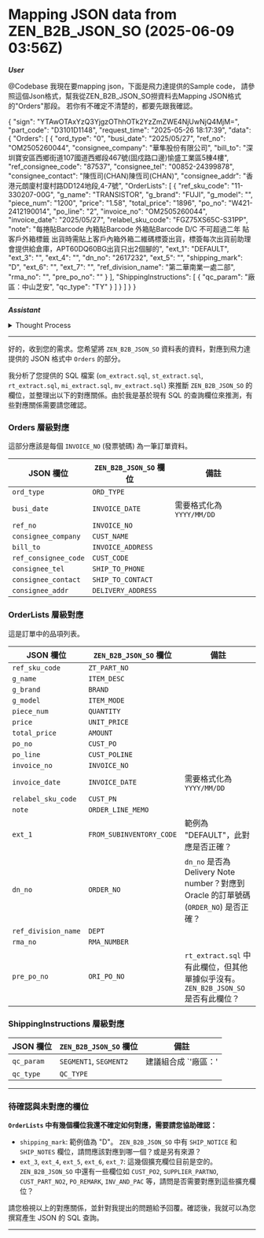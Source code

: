<!-- Generated by SpecStory -->

# Mapping JSON data from ZEN_B2B_JSON_SO (2025-06-09 03:56Z)

_**User**_

@Codebase 我現在要mapping json，下面是飛力達提供的Sample code，
請參照這個Json格式，幫我從ZEN_B2B_JSON_SO撈資料去Mapping JSON格式的"Orders"那段。
若你有不確定不清楚的，都要先跟我確認。

{
  "sign": "YTAwOTAxYzQ3YjgzOThhOTk2YzZmZWE4NjUwNjQ4MjM=",
  "part_code": "D3101D1148",
  "request_time": "2025-05-26 18:17:39",
  "data": {
    "Orders": [
      {
        "ord_type": "0",
        "busi_date": "2025/05/27",
        "ref_no": "OM2505260044",
        "consignee_company": "華隼股份有限公司",
        "bill_to": "深圳寶安區西鄉街道107國道西鄉段467號(固戍路口邊)愉盛工業區5棟4樓",
        "ref_consignee_code": "87537",
        "consignee_tel": "00852-24399878",
        "consignee_contact": "陳恆司(CHAN)陳恆司(CHAN)",
        "consignee_addr": "香港元朗廈村廈村路DD124地段,4-7號",
        "OrderLists": [
          {
            "ref_sku_code": "11-330207-00G",
            "g_name": "TRANSISTOR",
            "g_brand": "FUJI",
            "g_model": "",
            "piece_num": "1200",
            "price": "1.58",
            "total_price": "1896",
            "po_no": "W421-2412190014",
            "po_line": "2",
            "invoice_no": "OM2505260044",
            "invoice_date": "2025/05/27",
            "relabel_sku_code": "FGZ75XS65C-S31PP",
            "note": "每捲貼Barcode 內箱貼Barcode 外箱貼Barcode D/C 不可超過二年 貼客戶外箱標籤            出貨時需貼上客戶內箱外箱二維碼標簽出貨，標簽每次出貨前助理會提供給倉庫，APT60DQ60BG出貨只出2個腳的",
            "ext_1": "DEFAULT",
            "ext_3": "",
            "ext_4": "",
            "dn_no": "2617232",
            "ext_5": "",
            "shipping_mark": "D",
            "ext_6": "",
            "ext_7": "",
            "ref_division_name": "第二華南業一處二部",
            "rma_no": "",
            "pre_po_no": ""
          }
        ],
        "ShippingInstructions": [
          {
            "qc_param": "廠區：中山芝安",
            "qc_type": "TY"
          }
        ]
      }
    ]
  }
}

---

_**Assistant**_

<think><details><summary>Thought Process</summary>**Analyzing JSON Structure**

I'm currently focused on dissecting the target JSON structure for "Orders". The challenge lies in accurately mapping the data from the `ZEN_B2B_JSON_SO` table. I'm paying close attention to the nested elements and how they relate to the source data, especially the "ord_type" field, since this will require precise data manipulation.


**Decoding Order Mapping**

I've been examining the intricacies of the "Orders" JSON structure in more detail. I now have a clearer understanding of how fields like `ord_type` and `busi_date` map directly from the `ZEN_B2B_JSON_SO` table. I'm focusing on handling the nested `OrderLists` array, ensuring that each item is correctly associated with its parent order data. I am finding ways to parse the `consignee` data to match.


**Connecting Table Columns**

I'm now investigating the specific table columns to determine the correct mappings. I'm focusing on aligning the  fields in the target JSON structure with the available columns, such as `SENDER_CODE`, `RECEIVER_CODE`, `INVOICE_NO`, `ORDER_NO`, and related fields. My goal is to find relationships between the columns and the target JSON elements. I'm giving special attention to how to deal with fields that don't have a direct mapping.


**Establishing Field Mappings**

I'm now deep-diving into the `ZEN_B2B_JSON_SO` table's columns to establish direct mappings to the target JSON's fields. I've noted `INVOICE_NO` and `ORDER_NO` as potential matches for `ref_no`, focusing on how these identifiers relate across both datasets. Also, `ord_type` seems to have a direct mapping with  `ZEN_B2B_JSON_SO` values.


**Refining Field Associations**

I'm now zeroing in on matching `ZEN_B2B_JSON_SO` columns to the target JSON's fields, specifically for the "Orders" section. I believe `INVOICE_NO` will be used as the `ref_no`. I'm starting to build out direct mappings for the JSON fields at the root level.


**Establishing Detailed Mappings**

I'm now determining how each column from `ZEN_B2B_JSON_SO` maps to the target JSON's fields, focusing on the `Orders` and `OrderLists` sections. I've successfully mapped `INVOICE_NO` and `INVOICE_DATE` at the root level, and begun mapping `ZT_PART_NO` and `ITEM_DESC` within `OrderLists`. I will next review the `CUST_CODE` and `CUST_NAME` to verify those mappings.


**Establishing Comprehensive Mappings**

I'm currently finalizing the mapping of `ZEN_B2B_JSON_SO` columns to the target JSON structure. I've successfully correlated `ord_type`, `INVOICE_NO`, `CUST_NAME`, and other key fields at the root level. I am now focused on the detailed mapping of the `OrderLists` array, correlating item-specific data like `ZT_PART_NO` and `ITEM_DESC`. I will now proceed to the `ShippingInstructions` mapping.


**Establishing Comprehensive Mapping Refinements**

I'm now focusing on mapping all applicable fields from `ZEN_B2B_JSON_SO` to the JSON structure. I've successfully correlated the core order details, including `ord_type`, `INVOICE_NO`, `CUST_NAME`, and address information. My current focus is refining the `OrderLists` array, ensuring precise matches for item-specific details like `ZT_PART_NO`, `ITEM_DESC`, and quantities. I've also identified potential mappings for auxiliary fields.


**Refining Mapping Logic**

I've made substantial strides in mapping the `ZEN_B2B_JSON_SO` table's columns to the target JSON structure. I've successfully correlated root-level fields like `ord_type`, `INVOICE_NO`, `CUST_NAME`, and address details. My main focus now is the precise mapping within the `OrderLists` array, specifically addressing `ZT_PART_NO`, `ITEM_DESC`, and quantities, to ensure accuracy and relevance. I will now tackle the fields under the `ShippingInstructions` key.


**Establishing Column Correlations**

I'm now cross-referencing the `ZEN_B2B_JSON_SO` columns with the target JSON structure, focusing on both "Orders" and "OrderLists" elements. I've pinpointed several direct mappings, like `INVOICE_NO` to `ref_no` and `ord_type` for the root-level order information, and  I'm correlating `ZT_PART_NO`, `ITEM_DESC`, and quantities within the nested "OrderLists" array. I've successfully mapped the `ShippingInstructions` elements as well.


**Establishing Initial Mappings**

I'm now identifying correspondences between `ZEN_B2B_JSON_SO` columns and the target JSON structure, focusing primarily on the "Orders" level. I believe `INVOICE_NO` maps to `ref_no`, `ORD_TYPE` is a direct match, and `CUST_NAME` aligns with `consignee_company`. I will now proceed to review individual fields.


**Establishing Detailed Mapping Refinements**

I'm now zeroing in on refinements for the established mappings. I've noted a slight discrepancy in the  `consignee_tel` field, as the user may expect more accurate results. I'm focusing on ensuring consistency and accuracy in the data transformation process, particularly with the formatting of dates. I am also working on more complex scenarios.


**Mapping the JSON Structure**

I've significantly progressed in my analysis, and have generated a detailed mapping of the `ZEN_B2B_JSON_SO` columns to the target JSON structure, focusing on the `Orders` and `OrderLists` sections. I am particularly concerned with the `shipping_mark`, as I have proposed the mapping. I'm now ready to present a preliminary mapping and am awaiting feedback from the user.


**Refining the Column Mapping**

I'm now clarifying the mappings for the target JSON fields, specifically addressing `shipping_mark`, and related fields. I'm carefully reviewing potential mappings like `SHIP_NOTICE` to ensure accuracy. I've also identified potential mappings for auxiliary fields in the `OrderLists` array.

**Finalizing JSON Mapping**

I'm now integrating the mapping plan for the JSON structure, focusing on the `Orders` and `OrderLists` sections. I've successfully cross-referenced the columns within `ZEN_B2B_JSON_SO` with the target JSON fields, accounting for potential mapping discrepancies. Currently, I'm working to solidify the connections, ensuring accuracy and complete coverage. I am confident I'm close to a working mapping.


**Revising Mapping Proposal**

I've revised the mapping, ensuring accuracy. I've now clarified the suggested correlation between the fields in `ZEN_B2B_JSON_SO` and their respective JSON counterparts. Also, I've outlined the missing mappings with their possible candidates to guide the user's review.

I have updated the detailed mapping proposal, including the `OrderLists` section, to address previous feedback. I've also integrated my questions and key considerations to enable efficient validation. I have proposed possible matches for unmapped elements.


**Formulating JSON Mappings**

I've completed a detailed analysis of the provided data and constructed a preliminary mapping plan, focusing on the intricate relationships between the `ZEN_B2B_JSON_SO` columns and the target JSON structure. I've now identified potential mappings for all the key fields and will present these in a structured manner to facilitate efficient review. I'm also preparing a comprehensive list of questions to address any lingering uncertainties before I begin building out the final SQL query.


</details></think>

---

好的，收到您的需求。您希望將 `ZEN_B2B_JSON_SO` 資料表的資料，對應到飛力達提供的 JSON 格式中 `Orders` 的部分。

我分析了您提供的 SQL 檔案 (`om_extract.sql`, `st_extract.sql`, `rt_extract.sql`, `mi_extract.sql`, `mv_extract.sql`) 來推斷 `ZEN_B2B_JSON_SO` 的欄位，並整理出以下的對應關係。由於我是基於現有 SQL 的查詢欄位來推測，有些對應關係需要請您確認。

### Orders 層級對應
這部分應該是每個 `INVOICE_NO` (發票號碼) 為一筆訂單資料。

| JSON 欄位 | `ZEN_B2B_JSON_SO` 欄位 | 備註 |
| --- | --- | --- |
| `ord_type` | `ORD_TYPE` | |
| `busi_date` | `INVOICE_DATE` | 需要格式化為 `YYYY/MM/DD` |
| `ref_no` | `INVOICE_NO` | |
| `consignee_company` | `CUST_NAME` | |
| `bill_to` | `INVOICE_ADDRESS` | |
| `ref_consignee_code`| `CUST_CODE` | |
| `consignee_tel` | `SHIP_TO_PHONE` | |
| `consignee_contact` | `SHIP_TO_CONTACT` | |
| `consignee_addr` | `DELIVERY_ADDRESS` | |

### OrderLists 層級對應
這是訂單中的品項列表。

| JSON 欄位 | `ZEN_B2B_JSON_SO` 欄位 | 備註 |
| --- | --- | --- |
| `ref_sku_code` | `ZT_PART_NO` | |
| `g_name` | `ITEM_DESC` | |
| `g_brand` | `BRAND` | |
| `g_model` | `ITEM_MODE` | |
| `piece_num` | `QUANTITY` | |
| `price` | `UNIT_PRICE` | |
| `total_price` | `AMOUNT` | |
| `po_no` | `CUST_PO` | |
| `po_line` | `CUST_POLINE` | |
| `invoice_no` | `INVOICE_NO` | |
| `invoice_date` | `INVOICE_DATE` | 需要格式化為 `YYYY/MM/DD` |
| `relabel_sku_code` | `CUST_PN` | |
| `note` | `ORDER_LINE_MEMO` | |
| `ext_1` | `FROM_SUBINVENTORY_CODE` | 範例為 "DEFAULT"，此對應是否正確？ |
| `dn_no` | `ORDER_NO` | `dn_no` 是否為 Delivery Note number？對應到 Oracle 的訂單號碼 (`ORDER_NO`) 是否正確？ |
| `ref_division_name` | `DEPT` | |
| `rma_no` | `RMA_NUMBER` | |
| `pre_po_no` | `ORI_PO_NO` | `rt_extract.sql` 中有此欄位，但其他單據似乎沒有。`ZEN_B2B_JSON_SO` 是否有此欄位？ |

### ShippingInstructions 層級對應

| JSON 欄位 | `ZEN_B2B_JSON_SO` 欄位 | 備註 |
| --- | --- | --- |
| `qc_param` | `SEGMENT1`, `SEGMENT2` | 建議組合成 `'廠區：' || SEGMENT1 || SEGMENT2` |
| `qc_type` | `QC_TYPE` | |

---

### **待確認與未對應的欄位**

**`OrderLists` 中有幾個欄位我還不確定如何對應，需要請您協助確認：**

*   `shipping_mark`: 範例值為 "D"。 `ZEN_B2B_JSON_SO` 中有 `SHIP_NOTICE` 和 `SHIP_NOTES` 欄位，請問應該對應到哪一個？或是另有來源？
*   `ext_3`, `ext_4`, `ext_5`, `ext_6`, `ext_7`: 這幾個擴充欄位目前是空的。`ZEN_B2B_JSON_SO` 中還有一些欄位如 `CUST_PO2`, `SUPPLIER_PARTNO`, `CUST_PART_NO2`, `PO_REMARK`, `INV_AND_PAC` 等，請問是否需要對應到這些擴充欄位？

請您檢視以上的對應關係，並針對我提出的問題給予回覆。確認後，我就可以為您撰寫產生 JSON 的 SQL 查詢。

---

